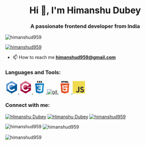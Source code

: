 <h1 align="center">Hi 👋, I'm Himanshu Dubey</h1>
<h3 align="center">A passionate frontend developer from India</h3>

<p align="left"> <img src="https://komarev.com/ghpvc/?username=himanshud959&label=Profile%20views&color=0e75b6&style=flat" alt="himanshud959" /> </p>

<p align="left"> <a href="https://github.com/ryo-ma/github-profile-trophy"><img src="https://github-profile-trophy.vercel.app/?username=himanshud959" alt="himanshud959" /></a> </p>

- 📫 How to reach me **himanshud959@gmail.com**


<h3 align="left">Languages and Tools:</h3>
<p align="left"> <a href="https://www.cprogramming.com/" target="_blank"> <img src="https://raw.githubusercontent.com/devicons/devicon/master/icons/c/c-original.svg" alt="c" width="40" height="40"/> </a> <a href="https://www.w3schools.com/cpp/" target="_blank"> <img src="https://raw.githubusercontent.com/devicons/devicon/master/icons/cplusplus/cplusplus-original.svg" alt="cplusplus" width="40" height="40"/> </a> <a href="https://www.w3schools.com/css/" target="_blank"> <img src="https://raw.githubusercontent.com/devicons/devicon/master/icons/css3/css3-original-wordmark.svg" alt="css3" width="40" height="40"/> </a> <a href="https://git-scm.com/" target="_blank"> <img src="https://www.vectorlogo.zone/logos/git-scm/git-scm-icon.svg" alt="git" width="40" height="40"/> </a> <a href="https://www.w3.org/html/" target="_blank"> <img src="https://raw.githubusercontent.com/devicons/devicon/master/icons/html5/html5-original-wordmark.svg" alt="html5" width="40" height="40"/> </a> <a href="https://developer.mozilla.org/en-US/docs/Web/JavaScript" target="_blank"> <img src="https://raw.githubusercontent.com/devicons/devicon/master/icons/javascript/javascript-original.svg" alt="javascript" width="40" height="40"/> </a> </p>
<h3 align="left">Connect with me:</h3>
<p align="left">
  <a href="https://linkedin.com/in/https://www.linkedin.com/in/himanshu-dubey-b79210204/" target="blank"><img align="center" src="https://cdn.jsdelivr.net/npm/simple-icons@3.0.1/icons/linkedin.svg" alt="Himanshu Dubey" height="30" width="40" /></a>
<a href="https://fb.com/https://www.facebook.com/himanshu.dubey.7169709" target="blank"><img align="center" src="https://cdn.jsdelivr.net/npm/simple-icons@3.0.1/icons/facebook.svg" alt="Himanshu Dubey" height="30" width="40" /></a>
<a href="https://www.hackerrank.com/himanshud959?hr_r=1" target="blank"><img align="center" src="https://cdn.jsdelivr.net/npm/simple-icons@3.0.1/icons/hackerrank.svg" alt="himanshud959" height="30" width="40" /></a>
</p>

<p><img align="left" src="https://github-readme-stats.vercel.app/api/top-langs?username=himanshud959&show_icons=true&locale=en&layout=compact" alt="himanshud959" /></p>

<p>&nbsp;<img align="center" src="https://github-readme-stats.vercel.app/api?username=himanshud959&show_icons=true&locale=en" alt="himanshud959" /></p>

<p><img align="center" src="https://github-readme-streak-stats.herokuapp.com/?user=himanshud959&" alt="himanshud959" /></p>
